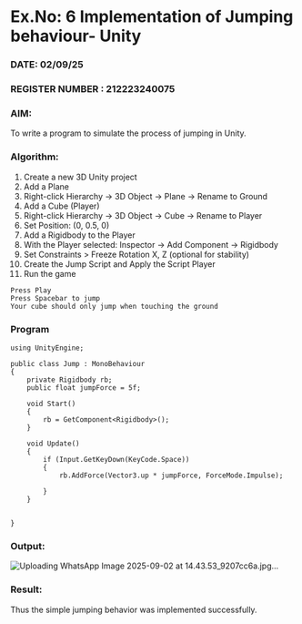 # Ex.No: 6  Implementation of Jumping  behaviour- Unity
### DATE: 02/09/25                                                                           
### REGISTER NUMBER : 212223240075
### AIM: 
To write a program to simulate the process of jumping in Unity.
### Algorithm:

1. Create a new 3D Unity project
2. Add a Plane
3. Right-click Hierarchy → 3D Object → Plane → Rename to Ground
4. Add a Cube (Player)
5. Right-click Hierarchy → 3D Object → Cube → Rename to Player
6. Set Position: (0, 0.5, 0)
7. Add a Rigidbody to the Player
8. With the Player selected: Inspector → Add Component → Rigidbody
9. Set Constraints > Freeze Rotation X, Z (optional for stability)
10. Create the Jump Script and Apply the Script Player
11. Run the game
``` 
Press Play
Press Spacebar to jump
Your cube should only jump when touching the ground
```


### Program 
```
using UnityEngine;

public class Jump : MonoBehaviour
{
    private Rigidbody rb;
    public float jumpForce = 5f;

    void Start()
    {
        rb = GetComponent<Rigidbody>();
    }

    void Update()
    {
        if (Input.GetKeyDown(KeyCode.Space))
        {
            rb.AddForce(Vector3.up * jumpForce, ForceMode.Impulse);

        }
    }


}
```
### Output:


![Uploading WhatsApp Image 2025-09-02 at 14.43.53_9207cc6a.jpg…]()


### Result:
Thus the simple jumping behavior was implemented successfully.
